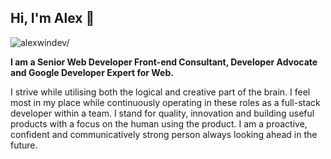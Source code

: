 ## Hi, I'm Alex 👋

<p align="left"> <img src=https://komarev.com/ghpvc/?username=alexwindev alt=alexwindev/> </p>

<strong>I am a Senior Web Developer Front-end Consultant, Developer Advocate and Google Developer Expert for Web.</strong>

I strive while utilising both the logical and creative part of the brain. I feel most in my place while continuously operating in these roles as a full-stack developer within a team. I stand for quality, innovation and building useful products with a focus on the human using the product. I am a proactive, confident and communicatively strong person always looking ahead in the future.

<!--
**alexwindev/alexwindev** is a ✨ _special_ ✨ repository because its `README.md` (this file) appears on your GitHub profile.

Here are some ideas to get you started:

- 🔭 I’m currently working on ...
- 🌱 I’m currently learning ...
- 👯 I’m looking to collaborate on ...
- 🤔 I’m looking for help with ...
- 💬 Ask me about ...
- 📫 How to reach me: ...
- 😄 Pronouns: ...
- ⚡ Fun fact: ...
-->
